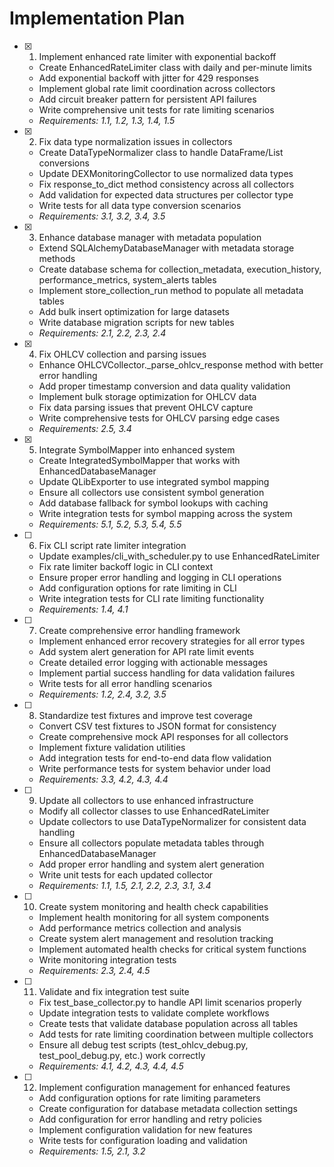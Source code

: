 # Implementation Plan

- [x] 1. Implement enhanced rate limiter with exponential backoff








  - Create EnhancedRateLimiter class with daily and per-minute limits
  - Add exponential backoff with jitter for 429 responses
  - Implement global rate limit coordination across collectors
  - Add circuit breaker pattern for persistent API failures
  - Write comprehensive unit tests for rate limiting scenarios
  - _Requirements: 1.1, 1.2, 1.3, 1.4, 1.5_

- [x] 2. Fix data type normalization issues in collectors




  - Create DataTypeNormalizer class to handle DataFrame/List conversions
  - Update DEXMonitoringCollector to use normalized data types
  - Fix response_to_dict method consistency across all collectors
  - Add validation for expected data structures per collector type
  - Write tests for all data type conversion scenarios
  - _Requirements: 3.1, 3.2, 3.4, 3.5_

- [x] 3. Enhance database manager with metadata population





  - Extend SQLAlchemyDatabaseManager with metadata storage methods
  - Create database schema for collection_metadata, execution_history, performance_metrics, system_alerts tables
  - Implement store_collection_run method to populate all metadata tables
  - Add bulk insert optimization for large datasets
  - Write database migration scripts for new tables
  - _Requirements: 2.1, 2.2, 2.3, 2.4_

- [x] 4. Fix OHLCV collection and parsing issues





  - Enhance OHLCVCollector._parse_ohlcv_response method with better error handling
  - Add proper timestamp conversion and data quality validation
  - Implement bulk storage optimization for OHLCV data
  - Fix data parsing issues that prevent OHLCV capture
  - Write comprehensive tests for OHLCV parsing edge cases
  - _Requirements: 2.5, 3.4_

- [x] 5. Integrate SymbolMapper into enhanced system





  - Create IntegratedSymbolMapper that works with EnhancedDatabaseManager
  - Update QLibExporter to use integrated symbol mapping
  - Ensure all collectors use consistent symbol generation
  - Add database fallback for symbol lookups with caching
  - Write integration tests for symbol mapping across the system
  - _Requirements: 5.1, 5.2, 5.3, 5.4, 5.5_

- [ ] 6. Fix CLI script rate limiter integration
  - Update examples/cli_with_scheduler.py to use EnhancedRateLimiter
  - Fix rate limiter backoff logic in CLI context
  - Ensure proper error handling and logging in CLI operations
  - Add configuration options for rate limiting in CLI
  - Write integration tests for CLI rate limiting functionality
  - _Requirements: 1.4, 4.1_

- [ ] 7. Create comprehensive error handling framework
  - Implement enhanced error recovery strategies for all error types
  - Add system alert generation for API rate limit events
  - Create detailed error logging with actionable messages
  - Implement partial success handling for data validation failures
  - Write tests for all error handling scenarios
  - _Requirements: 1.2, 2.4, 3.2, 3.5_

- [ ] 8. Standardize test fixtures and improve test coverage
  - Convert CSV test fixtures to JSON format for consistency
  - Create comprehensive mock API responses for all collectors
  - Implement fixture validation utilities
  - Add integration tests for end-to-end data flow validation
  - Write performance tests for system behavior under load
  - _Requirements: 3.3, 4.2, 4.3, 4.4_

- [ ] 9. Update all collectors to use enhanced infrastructure
  - Modify all collector classes to use EnhancedRateLimiter
  - Update collectors to use DataTypeNormalizer for consistent data handling
  - Ensure all collectors populate metadata tables through EnhancedDatabaseManager
  - Add proper error handling and system alert generation
  - Write unit tests for each updated collector
  - _Requirements: 1.1, 1.5, 2.1, 2.2, 2.3, 3.1, 3.4_

- [ ] 10. Create system monitoring and health check capabilities
  - Implement health monitoring for all system components
  - Add performance metrics collection and analysis
  - Create system alert management and resolution tracking
  - Implement automated health checks for critical system functions
  - Write monitoring integration tests
  - _Requirements: 2.3, 2.4, 4.5_

- [ ] 11. Validate and fix integration test suite
  - Fix test_base_collector.py to handle API limit scenarios properly
  - Update integration tests to validate complete workflows
  - Create tests that validate database population across all tables
  - Add tests for rate limiting coordination between multiple collectors
  - Ensure all debug test scripts (test_ohlcv_debug.py, test_pool_debug.py, etc.) work correctly
  - _Requirements: 4.1, 4.2, 4.3, 4.4, 4.5_

- [ ] 12. Implement configuration management for enhanced features
  - Add configuration options for rate limiting parameters
  - Create configuration for database metadata collection settings
  - Add configuration for error handling and retry policies
  - Implement configuration validation for new features
  - Write tests for configuration loading and validation
  - _Requirements: 1.5, 2.1, 3.2_